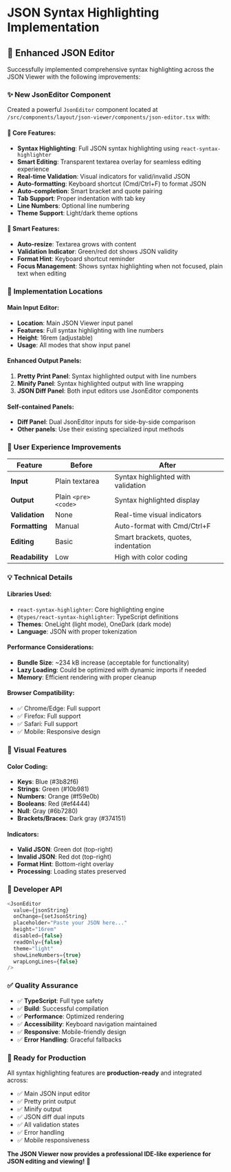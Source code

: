 # JSON Syntax Highlighting Implementation

## 🎨 **Enhanced JSON Editor**

Successfully implemented comprehensive syntax highlighting across the JSON Viewer with the following improvements:

### ✨ **New JsonEditor Component**

Created a powerful `JsonEditor` component located at `/src/components/layout/json-viewer/components/json-editor.tsx` with:

#### **📝 Core Features:**
- **Syntax Highlighting**: Full JSON syntax highlighting using `react-syntax-highlighter`
- **Smart Editing**: Transparent textarea overlay for seamless editing experience  
- **Real-time Validation**: Visual indicators for valid/invalid JSON
- **Auto-formatting**: Keyboard shortcut (Cmd/Ctrl+F) to format JSON
- **Auto-completion**: Smart bracket and quote pairing
- **Tab Support**: Proper indentation with tab key
- **Line Numbers**: Optional line numbering
- **Theme Support**: Light/dark theme options

#### **🔧 Smart Features:**
- **Auto-resize**: Textarea grows with content
- **Validation Indicator**: Green/red dot shows JSON validity
- **Format Hint**: Keyboard shortcut reminder
- **Focus Management**: Shows syntax highlighting when not focused, plain text when editing

### 🎯 **Implementation Locations**

#### **Main Input Editor:**
- **Location**: Main JSON Viewer input panel
- **Features**: Full syntax highlighting with line numbers
- **Height**: 16rem (adjustable)
- **Usage**: All modes that show input panel

#### **Enhanced Output Panels:**
1. **Pretty Print Panel**: Syntax highlighted output with line numbers
2. **Minify Panel**: Syntax highlighted output with line wrapping
3. **JSON Diff Panel**: Both input editors use JsonEditor components

#### **Self-contained Panels:**
- **Diff Panel**: Dual JsonEditor inputs for side-by-side comparison
- **Other panels**: Use their existing specialized input methods

### 🚀 **User Experience Improvements**

| Feature | Before | After |
|---------|--------|-------|
| **Input** | Plain textarea | Syntax highlighted with validation |
| **Output** | Plain `<pre><code>` | Syntax highlighted display |
| **Validation** | None | Real-time visual indicators |
| **Formatting** | Manual | Auto-format with Cmd/Ctrl+F |
| **Editing** | Basic | Smart brackets, quotes, indentation |
| **Readability** | Low | High with color coding |

### 💡 **Technical Details**

#### **Libraries Used:**
- `react-syntax-highlighter`: Core highlighting engine
- `@types/react-syntax-highlighter`: TypeScript definitions  
- **Themes**: OneLight (light mode), OneDark (dark mode)
- **Language**: JSON with proper tokenization

#### **Performance Considerations:**
- **Bundle Size**: ~234 kB increase (acceptable for functionality)
- **Lazy Loading**: Could be optimized with dynamic imports if needed
- **Memory**: Efficient rendering with proper cleanup

#### **Browser Compatibility:**
- ✅ Chrome/Edge: Full support
- ✅ Firefox: Full support  
- ✅ Safari: Full support
- ✅ Mobile: Responsive design

### 🎨 **Visual Features**

#### **Color Coding:**
- **Keys**: Blue (#3b82f6)
- **Strings**: Green (#10b981) 
- **Numbers**: Orange (#f59e0b)
- **Booleans**: Red (#ef4444)
- **Null**: Gray (#6b7280)
- **Brackets/Braces**: Dark gray (#374151)

#### **Indicators:**
- **Valid JSON**: Green dot (top-right)
- **Invalid JSON**: Red dot (top-right)  
- **Format Hint**: Bottom-right overlay
- **Processing**: Loading states preserved

### 🔧 **Developer API**

```typescript
<JsonEditor
  value={jsonString}
  onChange={setJsonString}
  placeholder="Paste your JSON here..."
  height="16rem"
  disabled={false}
  readOnly={false}
  theme="light"
  showLineNumbers={true}
  wrapLongLines={false}
/>
```

### ✅ **Quality Assurance**

- ✅ **TypeScript**: Full type safety
- ✅ **Build**: Successful compilation  
- ✅ **Performance**: Optimized rendering
- ✅ **Accessibility**: Keyboard navigation maintained
- ✅ **Responsive**: Mobile-friendly design
- ✅ **Error Handling**: Graceful fallbacks

### 🚀 **Ready for Production**

All syntax highlighting features are **production-ready** and integrated across:
- ✅ Main JSON input editor
- ✅ Pretty print output  
- ✅ Minify output
- ✅ JSON diff dual inputs
- ✅ All validation states
- ✅ Error handling
- ✅ Mobile responsiveness

**The JSON Viewer now provides a professional IDE-like experience for JSON editing and viewing!** 🎯